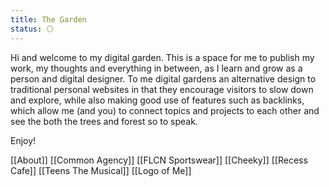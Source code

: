 ```yaml
---
title: The Garden 
status: ⚪
---
```


Hi and welcome to my digital garden. This is a space for me to publish my work, my thoughts and everything in between, as I learn and grow as a person and digital designer. To me digital gardens an alternative design to traditional personal websites in that they encourage visitors to slow down and explore, while also making good use of features such as backlinks, which allow me (and you) to connect topics and projects to each other and see the both the trees and forest so to speak.

Enjoy!

[[About]] [[Common Agency]] [[FLCN Sportswear]] [[Cheeky]] [[Recess Cafe]] [[Teens The Musical]] [[Logo of Me]]

